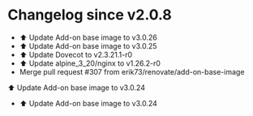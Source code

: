 # Changelog since v2.0.8
- ⬆️ Update Add-on base image to v3.0.26 
- ⬆️ Update Add-on base image to v3.0.25 
- ⬆️ Update Dovecot to v2.3.21.1-r0 
- ⬆️ Update alpine_3_20/nginx to v1.26.2-r0 
- Merge pull request #307 from erik73/renovate/add-on-base-image

⬆️ Update Add-on base image to v3.0.24 
- ⬆️ Update Add-on base image to v3.0.24 
